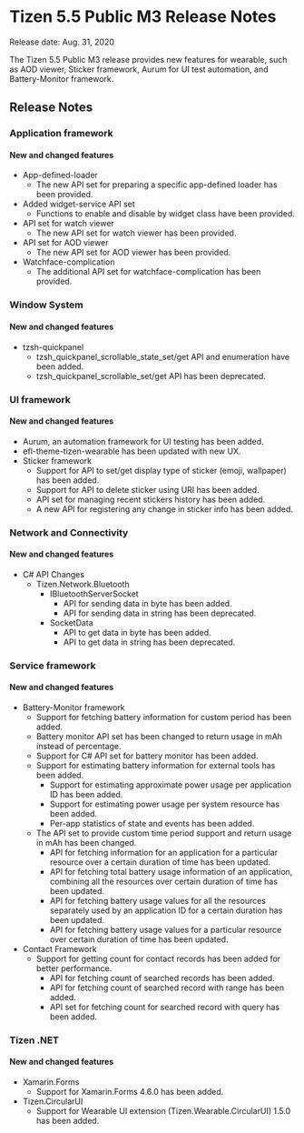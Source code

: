 ﻿# Tizen 5.5 Public M3 Release Notes

Release date: Aug. 31, 2020


The Tizen 5.5 Public M3 release provides new features for wearable, such as AOD viewer, Sticker framework, Aurum for UI test automation, and Battery-Monitor framework.


## Release Notes

### Application framework

#### New and changed features

- App-defined-loader
  - The new API set for preparing a specific app-defined loader has been provided.
- Added widget-service API set
  - Functions to enable and disable by widget class have been provided.
- API set for watch viewer
  - The new API set for watch viewer has been provided.
- API set for AOD viewer
  - The new API set for AOD viewer has been provided.
- Watchface-complication
  - The additional API set for watchface-complication has been provided.


### Window System

#### New and changed features

- tzsh-quickpanel
  - tzsh_quickpanel_scrollable_state_set/get API and enumeration have been added.
  - tzsh_quickpanel_scrollable_set/get API has been deprecated.


### UI framework

#### New and changed features

- Aurum, an automation framework for UI testing has been added.
- efl-theme-tizen-wearable has been updated with new UX.
- Sticker framework
  - Support for API to set/get display type of sticker (emoji, wallpaper) has been added.
  - Support for API to delete sticker using URI has been added.
  - API set for managing recent stickers history has been added.
  - A new API for registering any change in sticker info has been added.


### Network and Connectivity

#### New and changed features

- C# API Changes
  - Tizen.Network.Bluetooth
    - IBluetoothServerSocket
      - API for sending data in byte has been added.
      - API for sending data in string has been deprecated.
    - SocketData
      - API to get data in byte has been added.
      - API to get data in string has been deprecated.


### Service framework

#### New and changed features

- Battery-Monitor framework
  - Support for fetching battery information for custom period has been added.
  - Battery monitor API set has been changed to return usage in mAh instead of percentage.
  - Support for C# API set for battery monitor has been added.
  - Support for estimating battery information for external tools has been added.
    - Support for estimating approximate power usage per application ID has been added.
    - Support for estimating power usage per system resource has been added.
    - Per-app statistics of state and events has been added.
  - The API set to provide custom time period support and return usage in mAh has been changed.
    - API for fetching information for an application for a particular resource over a certain duration of time has been updated.
    - API for fetching total battery usage information of an application, combining all the resources over certain duration of time has been updated.
    - API for fetching battery usage values for all the resources separately used by an application ID for a certain duration has been updated.
    - API for fetching battery usage values for a particular resource over certain duration of time has been updated.
- Contact Framework
  - Support for getting count for contact records has been added for better performance.
    - API for fetching count of searched records has been added.
    - API for fetching count of searched record with range has been added.
    - API set for fetching count for searched record with query has been added.


### Tizen .NET

#### New and changed features

- Xamarin.Forms
  - Support for Xamarin.Forms 4.6.0 has been added.
- Tizen.CircularUI
  - Support for Wearable UI extension (Tizen.Wearable.CircularUI) 1.5.0 has been added.
